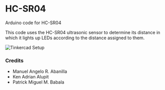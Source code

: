 # HC-SR04
Arduino code for HC-SR04

This code uses the HC-SR04 ultrasonic sensor to determine its distance in which it lights up LEDs according to the distance assigned to them.

![Tinkercad Setup](https://i.imgur.com/1xVfIgz.png)

### Credits
- Manuel Angelo R. Abanilla
- Ken Adrian Alupit
- Patrick Miguel M. Babala

